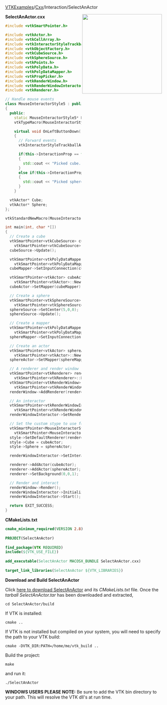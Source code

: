 [VTKExamples](/index/)/[Cxx](/Cxx)/Interaction/SelectAnActor

<img align="right" src="https://github.com/lorensen/VTKExamples/blob/gh-pages/Testing/Baseline/Interaction/TestSelectAnActor.png?raw=true" width="256" />

**SelectAnActor.cxx**
```c++
#include <vtkSmartPointer.h>

#include <vtkActor.h>
#include <vtkCellArray.h>
#include <vtkInteractorStyleTrackballActor.h>
#include <vtkObjectFactory.h>
#include <vtkCubeSource.h>
#include <vtkSphereSource.h>
#include <vtkPoints.h>
#include <vtkPolyData.h>
#include <vtkPolyDataMapper.h>
#include <vtkPropPicker.h>
#include <vtkRenderWindow.h>
#include <vtkRenderWindowInteractor.h>
#include <vtkRenderer.h>

// Handle mouse events
class MouseInteractorStyle5 : public vtkInteractorStyleTrackballActor
{
  public:
    static MouseInteractorStyle5* New();
    vtkTypeMacro(MouseInteractorStyle5, vtkInteractorStyleTrackballActor);

    virtual void OnLeftButtonDown()
    {
      // Forward events
      vtkInteractorStyleTrackballActor::OnLeftButtonDown();

      if(this->InteractionProp == this->Cube)
      {
        std::cout << "Picked cube." << std::endl;
      }
      else if(this->InteractionProp == this->Sphere)
      {
        std::cout << "Picked sphere." << std::endl;
      }
    }

  vtkActor* Cube;
  vtkActor* Sphere;
};

vtkStandardNewMacro(MouseInteractorStyle5);

int main(int, char *[])
{
  // Create a cube
  vtkSmartPointer<vtkCubeSource> cubeSource =
    vtkSmartPointer<vtkCubeSource>::New();
  cubeSource->Update();

  vtkSmartPointer<vtkPolyDataMapper> cubeMapper =
    vtkSmartPointer<vtkPolyDataMapper>::New();
  cubeMapper->SetInputConnection(cubeSource->GetOutputPort());

  vtkSmartPointer<vtkActor> cubeActor =
    vtkSmartPointer<vtkActor>::New();
  cubeActor->SetMapper(cubeMapper);

  // Create a sphere
  vtkSmartPointer<vtkSphereSource> sphereSource =
    vtkSmartPointer<vtkSphereSource>::New();
  sphereSource->SetCenter(5,0,0);
  sphereSource->Update();

  // Create a mapper
  vtkSmartPointer<vtkPolyDataMapper> sphereMapper =
    vtkSmartPointer<vtkPolyDataMapper>::New();
  sphereMapper->SetInputConnection(sphereSource->GetOutputPort());

  // Create an actor
  vtkSmartPointer<vtkActor> sphereActor =
    vtkSmartPointer<vtkActor>::New();
  sphereActor->SetMapper(sphereMapper);

  // A renderer and render window
  vtkSmartPointer<vtkRenderer> renderer =
    vtkSmartPointer<vtkRenderer>::New();
  vtkSmartPointer<vtkRenderWindow> renderWindow =
    vtkSmartPointer<vtkRenderWindow>::New();
  renderWindow->AddRenderer(renderer);

  // An interactor
  vtkSmartPointer<vtkRenderWindowInteractor> renderWindowInteractor =
    vtkSmartPointer<vtkRenderWindowInteractor>::New();
  renderWindowInteractor->SetRenderWindow(renderWindow);

  // Set the custom stype to use for interaction.
  vtkSmartPointer<MouseInteractorStyle5> style =
    vtkSmartPointer<MouseInteractorStyle5>::New();
  style->SetDefaultRenderer(renderer);
  style->Cube = cubeActor;
  style->Sphere = sphereActor;

  renderWindowInteractor->SetInteractorStyle(style);

  renderer->AddActor(cubeActor);
  renderer->AddActor(sphereActor);
  renderer->SetBackground(0,0,1);

  // Render and interact
  renderWindow->Render();
  renderWindowInteractor->Initialize();
  renderWindowInteractor->Start();

  return EXIT_SUCCESS;
}
```
**CMakeLists.txt**
```cmake
cmake_minimum_required(VERSION 2.8)
 
PROJECT(SelectAnActor)
 
find_package(VTK REQUIRED)
include(${VTK_USE_FILE})
 
add_executable(SelectAnActor MACOSX_BUNDLE SelectAnActor.cxx)
 
target_link_libraries(SelectAnActor ${VTK_LIBRARIES})
```

**Download and Build SelectAnActor**

Click [here to download SelectAnActor](https://github.com/lorensen/VTKWikiExamplesTarballs/raw/master/SelectAnActor.tar) and its *CMakeLists.txt* file.
Once the *tarball SelectAnActor.tar* has been downloaded and extracted,
```
cd SelectAnActor/build 
```
If VTK is installed:
```
cmake ..
```
If VTK is not installed but compiled on your system, you will need to specify the path to your VTK build:
```
cmake -DVTK_DIR:PATH=/home/me/vtk_build ..
```
Build the project:
```
make
```
and run it:
```
./SelectAnActor
```
**WINDOWS USERS PLEASE NOTE:** Be sure to add the VTK bin directory to your path. This will resolve the VTK dll's at run time.

